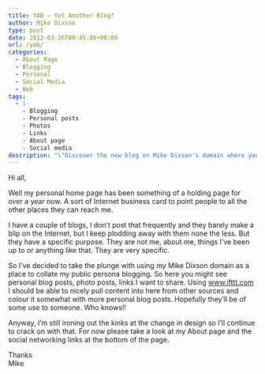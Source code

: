 ```yaml
---
title: YAB – Yet Another Blog?
author: Mike Dixson
type: post
date: 2012-03-26T00:45:08+00:00
url: /yab/
categories:
  - About Page
  - Blogging
  - Personal
  - Social Media
  - Web
tags:
  - |-
    - Blogging
    - Personal posts
    - Photos
    - Links
    - About page
    - Social media
description: "\"Discover the new blog on Mike Dixson's domain where you'll find personal posts, photos, and valuable links. Explore the about page and connect with Mike on social media. Check it out now!\""
---
```

Hi all,

Well my personal home page has been something of a holding page for over a year now. A sort of Internet business card to point people to all the other places they can reach me.

I have a couple of blogs, I don&#8217;t post that frequently and they barely make a blip on the Internet, but I keep plodding away with them none the less. But they have a specific purpose. They are not me, about me, things I&#8217;ve been up to or anything like that. They are very specific.

So I&#8217;ve decided to take the plunge with using my Mike Dixson domain as a place to collate my public persona blogging. So here you might see personal blog posts, photo posts, links I want to share. Using www.ifttt.com I should be able to nicely pull content into here from other sources and colour it somewhat with more personal blog posts. Hopefully they&#8217;ll be of some use to someone. Who knows!!

Anyway, I&#8217;m still ironing out the kinks at the change in design so I&#8217;ll continue to crack on with that. For now please take a look at my About page and the social networking links at the bottom of the page.

Thanks  
Mike